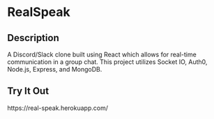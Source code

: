 <h1>RealSpeak</h1>

<h2>Description</h2>
A Discord/Slack clone built using React which allows for real-time communication in a group chat. This project utilizes Socket IO, Auth0, Node.js, Express, and MongoDB.

<h2>Try It Out</h2>
https://real-speak.herokuapp.com/
